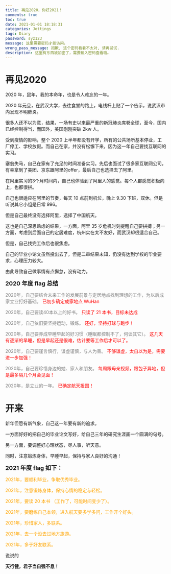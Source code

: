 ```yaml
---
title: 再见2020，你好2021！
comments: true
toc: true
date: 2021-01-01 18:18:31
categories: Jottings
tags: Diary
password: syz123
message: 这里需要密码才能访问。
wrong_pass_message: 抱歉, 这个密码看着不太对, 请再试试.
description: 这里有东西被加密了，需要输入密码查看哦。
---
```


# 再见2020

2020 年，鼠年，我的本命年，也是令人难忘的一年。

2020 年元旦，在武汉大学，去往食堂的路上，电线杆上贴了一个告示，说武汉市内发现不明肺炎。

很多人还不以为意，结果，一场有史以来最严重的新冠肺炎席卷全球，至今，国内已经控制得当，而国外，美国刚刚突破 2kw 人。

受到疫情的影响，整个 2020 上半年都没有开学，所有的公共场所基本停业，工厂停工、学校放假。而自己在家，并没有松懈下来，因为这一年自己要找互联网的实习。

塞翁失马，自己在家有了充足的时间准备实习。先后也面试了很多家互联网公司，有幸拿到了美团、京东跟阿里的offer，最后自己也选择去了阿里。

在阿里实习的3个月时间内，自己也体验到了阿里人的感觉。每个人都感觉积极向上，也都很拼。

自己也很适应在阿里的节奏，每天 10 点前到机位，晚上 9.30 下班，双休。但是听说其它小组是日常 996。

但是自己最终没有选择阿里，选择了中国航天。

这也是自己深思熟虑的结果，一方面，阿里 35 岁危机时刻提醒自己要拼搏；另一方面，考虑到后面自己的定居难度，杭州实在太不友好，而武汉却很适合自己。

但是，自己找完工作后也很焦虑。

自己的毕业小论文虽然投出去了，但是二审结果未知，仍没有达到学校的毕业要求，心理压力较大。

由此导致自己做事情有点懈怠，没有动力。

**<font size=4>2020 年度 flag 总结</font>**

<font color=gray>2020年，自己要结合未来工作的发展前景与定居地点找到理想的工作，为以后成家立业打好基础。</font>
<font color=red> 已初步确定成家地点 WuHan</font> 


<font color=gray>2020年，自己要读40本以上的好书。</font>
<font color=red> 只读了 21 本书，目标未达成</font> 

<font color=gray>2020年，自己依旧要坚持运动，锻炼。</font>
<font color=red> 还好，坚持打球与跑步！</font> 

<font color=gray>2020年，自己要养成早睡早起的好习惯（睡眠都控制不了，何谈其它）。</font>
<font color=red> 这几天有逐渐的早睡，但是早起还是很难，估计要等工作后才可以了。</font> 

<font color=gray>2020年，自己要谨言慎行，谦虚谨慎，与人为善。</font>
<font color=red> 不够谦虚，太自以为是，需要进一步加强！</font> 

<font color=gray>2020年，自己要珍惜身边的她、家人和朋友。</font>
<font color=red> 每周跟母亲视频，跟包子异地，但是最多隔几个月会见面！</font> 

<font color=gray>2020年，是立业的一年。</font>
<font color=red> 已确定航天报国！</font> 


# 开来

新年但愿有新气象，自己这一年要有新的追求。

一方面好好的把自己的毕业论文写好，给自己三年的研究生涯画一个圆满的句号。

另一方面，要调整好心理状态，尽人事，听天意。

同时，注意锻炼身体，早睡早起，保持与家人良好的沟通！

**<font size=4>2021 年度 flag 如下：</font>**

<font color=orange>

2021年，要顺利毕业，争取优秀毕业。

2021年，注意锻炼身体，保持心情的稳定与轻松。

2021年，要读 20 本书 （工作了，可能时间变少了）。

2021年，要磨练自己本领，进入航天要多学多问，工作开个好头。

2021年，珍惜家人，多联系。

2021年，去一个没去过地方旅游。

2021年，多于好友联系。
</font>

说说的

**天行健，君子当自强不息！**